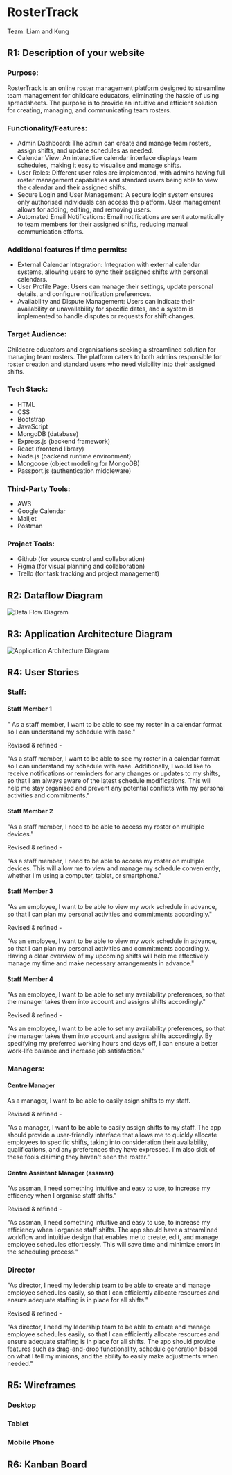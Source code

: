 # RosterTrack

Team: Liam and Kung

## R1: Description of your website

### Purpose:

RosterTrack is an online roster management platform designed to streamline team management for childcare educators, eliminating the hassle of using spreadsheets. The purpose is to provide an intuitive and efficient solution for creating, managing, and communicating team rosters.

### Functionality/Features:

- Admin Dashboard: The admin can create and manage team rosters, assign shifts, and update schedules as needed.
- Calendar View: An interactive calendar interface displays team schedules, making it easy to visualise and manage shifts.
- User Roles: Different user roles are implemented, with admins having full roster management capabilities and standard users being able to view the calendar and their assigned shifts.
- Secure Login and User Management: A secure login system ensures only authorised individuals can access the platform. User management allows for adding, editing, and removing users.
- Automated Email Notifications: Email notifications are sent automatically to team members for their assigned shifts, reducing manual communication efforts.

### Additional features if time permits:

- External Calendar Integration: Integration with external calendar systems, allowing users to sync their assigned shifts with personal calendars.
- User Profile Page: Users can manage their settings, update personal details, and configure notification preferences.
- Availability and Dispute Management: Users can indicate their availability or unavailability for specific dates, and a system is implemented to handle disputes or requests for shift changes.

### Target Audience:

Childcare educators and organisations seeking a streamlined solution for managing team rosters. The platform caters to both admins responsible for roster creation and standard users who need visibility into their assigned shifts.

### Tech Stack:

- HTML
- CSS
- Bootstrap
- JavaScript
- MongoDB (database)
- Express.js (backend framework)
- React (frontend library)
- Node.js (backend runtime environment)
- Mongoose (object modeling for MongoDB)
- Passport.js (authentication middleware)

### Third-Party Tools:
- AWS
- Google Calendar
- Mailjet
- Postman

### Project Tools:

- Github (for source control and collaboration)
- Figma (for visual planning and collaboration)
- Trello (for task tracking and project management)

## R2: Dataflow Diagram

![Data Flow Diagram](docs/Diagrams/DFD.png)

## R3: Application Architecture Diagram

![Application Architecture Diagram](docs/Diagrams/Application%20Architecture%20Diagram.png)



## R4: User Stories

### Staff:


#### Staff Member 1

" As a staff member, I want to be able to see my roster in a calendar format so I can understand my schedule with ease."


Revised & refined -

"As a staff member, I want to be able to see my roster in a calendar format so I can understand my schedule with ease. Additionally, I would like to receive notifications or reminders for any changes or updates to my shifts, so that I am always aware of the latest schedule modifications. This will help me stay organised and prevent any potential conflicts with my personal activities and commitments."



#### Staff Member 2

"As a staff member, I need to be able to access my roster on multiple devices."


Revised & refined -

"As a staff member, I need to be able to access my roster on multiple devices. This will allow me to view and manage my schedule conveniently, whether I'm using a computer, tablet, or smartphone."



#### Staff Member 3

"As an employee, I want to be able to view my work schedule in advance, so that I can plan my personal activities and commitments accordingly."


Revised & refined - 

"As an employee, I want to be able to view my work schedule in advance, so that I can plan my personal activities and commitments accordingly. Having a clear overview of my upcoming shifts will help me effectively manage my time and make necessary arrangements in advance."



#### Staff Member 4

"As an employee, I want to be able to set my availability preferences, so that the manager takes them into account and assigns shifts accordingly."

Revised & refined - 


"As an employee, I want to be able to set my availability preferences, so that the manager takes them into account and assigns shifts accordingly. By specifying my preferred working hours and days off, I can ensure a better work-life balance and increase job satisfaction."


### Managers:


#### Centre Manager
As a manager, I want to be able to easily asign shifts to my staff.

Revised & refined -


"As a manager, I want to be able to easily assign shifts to my staff. The app should provide a user-friendly interface that allows me to quickly allocate employees to specific shifts, taking into consideration their availability, qualifications, and any preferences they have expressed. I'm also sick of these fools claiming they haven't seen the roster."



#### Centre Assistant Manager (assman)

"As assman, I need something intuitive and easy to use, to increase my efficency when I organise staff shifts."


Revised & refined -

"As assman, I need something intuitive and easy to use, to increase my efficiency when I organise staff shifts. The app should have a streamlined workflow and intuitive design that enables me to create, edit, and manage employee schedules effortlessly. This will save time and minimize errors in the scheduling process."



### Director

"As director, I need my ledership team to be able to create and manage employee schedules easily, so that I can efficiently allocate resources and ensure adequate staffing is in place for all shifts."


Revised & refined -

"As director, I need my ledership team to be able to create and manage employee schedules easily, so that I can efficiently allocate resources and ensure adequate staffing is in place for all shifts. The app should provide features such as drag-and-drop functionality, schedule generation based on what I tell my minions, and the ability to easily make adjustments when needed."


## R5: Wireframes

### Desktop

### Tablet

### Mobile Phone

## R6: Kanban Board
